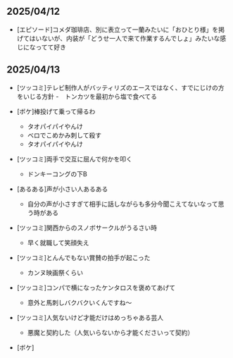 ## 2025/04/12
- [エピソード]コメダ珈琲店、別に表立って一蘭みたいに「おひとり様」を掲げてはいないが、内装が「どうせ一人で来て作業するんでしょ」みたいな感じになってて好き
## 2025/04/13

- [ツッコミ]テレビ制作人がバッティリズのエースではなく、すでにじけの方をいじる方針
  -　トンカツを最初から塩で食べてる

- [ボケ]棒投げて乗って帰るわ
  - タオパイパイやんけ
  - ベロでこめかみ刺して殺す
  - タオパイパイやんけ

- [ツッコミ]両手で交互に屈んで何かを叩く
  - ドンキーコングの下B

- [あるある]声が小さい人あるある
  - 自分の声が小さすぎて相手に話しながらも多分今聞こえてないなって思う時がある
- [ツッコミ]関西からのスノボサークルがうるさい時
  - 早く就職して笑顔失え
- [ツッコミ]とんんでもない賞賛の拍手が起こった
  - カンヌ映画祭くらい
- [ツッコミ]コンパで横になったケンタロスを褒めてあげて
  - 意外と馬刺しバクバクいくんですね〜
- [ツッコミ]人気ないけど才能だけはめっちゃある芸人
  - 悪魔と契約した（人気いらないから才能くださいって契約）
- [ボケ]    
